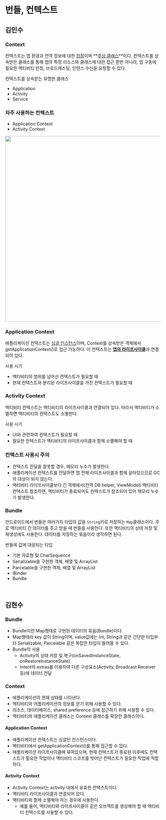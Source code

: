 # 번들, 컨텍스트
## 김민수

### Context

컨텍스트는 앱 환경과 전역 정보에 대한 <u>접점</u>이며 **<u>추상 클래스</u>**이다. 컨텍스트를 상속받은 클래스를 통해 앱의 특정 리소스와 클래스에 대한 접근 뿐만 아니라, 앱 구동에 필요한 액티비티 런칭, 브로드캐스팅, 인텐스 수신을 요청할 수 있다.

컨텍스트를 상속받는 유명한 클래스

- Application
- Activity
- Service

### 자주 사용하는 컨텍스트

- Application Context
- Activity Context

<img src="https://images.velog.io/images/l2hyunwoo/post/1f809f4c-1452-4283-ad67-786de87b2690/image.png" width=600/>

### Application Context

애플리케이션 컨텍스트는 <u>싱글 인스턴스</u>이며, Context를 상속받은 객체에서 getApplicationContext()로 접근 가능하다. 이 컨텍스트는 <u>**앱의 라이프사이클**</u>과 연결되어 있다.

사용 시기

- 액티비티의 범위를 넘어선 컨텍스트가 필요할 때
- 현재 컨텍스트와 분리된 라이프사이클을 가진 컨텍스트가 필요할 때

### Activity Context

액티비티 컨텍스트는 액티비티의 라이프사이클과 연결되어 있다. 따라서 액티비티가 소멸하면 액티비티의 컨텍스트도 소멸한다.

사용 시기

- UI와 관련하여 컨텍스트가 필요할 때
- 필요한 컨텍스트가 액티비티의 라이프사이클과 함께 소멸해야 할 때

### 컨텍스트 사용시 주의

- 컨텍스트 전달을 잘못할 경우, 메모리 누수가 발생한다.
- 애플리케이션 컨텍스트를 전달하면 앱 전체 라이프사이클과 함께 살아있으므로 GC의 대상이 되지 않는다.
- 액티비티 라이프사이클보다 긴 객체에서(전역 DB helper, ViewModel) 액티비티 컨텍스트 참조하면, 액티비티가 종료되어도 컨텍스트가 참조되어 있어 메모리 누수가 발생한다.

### Bundle

안드로이드에서 번들은 여러가지 타입의 값을 `String`키로 저장하는 `Map`클래스이다. 주로 액티비티 간 데이터를 주고 받을 때 번들을 사용한다. 또한 액티비티의 상태 저장 및 재생성에도 사용한다. 데이터를 저장하는 묶음이라 생각하면 된다.

번들에 값에 대응되는 타입

- 기본 자료형 및 CharSequence
- Serializable을 구현한 객체, 배열 및 ArrayList
- Parcelable을 구현한 객체, 배열 및 ArrayList
- IBinder
- Bundle

</br>

## 김현수

### Bundle

- Bundle이란 Map형태로 구현된 데이터의 묶음(Bundle)이다.
- Map형태라 key 값이 String이며, value값에는 Int, String과 같은 간단한 타입부터 Serializable, Parcelable 같은 복잡한 타입이 들어올 수 있다.
- Bundle의 사용
	- Activity의 상태 저장 및 복구(onSavedInstanceState, onRestoreInstanceState)
	- Intent의 extras를 이용하여 다른 구성요소(Activity, Broadcast Receiver 등)에 데이터 전달
	
### Context
- 애플리케이션의 현재 상태를 나타낸다.
- 액티비티와 어플리케이션의 정보를 얻기 위해 사용할 수 있다.
- 리소스, 데이터베이스, shared preference 등에 접근하기 위해 사용할 수 있다.
- 액티비티와 애플리케이션 클래스는 Context 클래스를 확장한 클래스이다.

#### Application Context
- 애플리케이션 컨택스트는 싱글턴 인스턴스이다.
- 액티비티에서 getApplicationContext()를 통해 접근할 수 있다.
- 애플리케이션 라이프사이클에 묶여있으며, 현재 컨택스트가 종료된 이후에도 컨택스트가 필요한 작업이나 액티비티 스코프를 벗어난 컨택스트가 필요한 작업에 적합하다.

#### Activity Context
- Activity Context는 activity 내에서 유효한 컨택스트이다. 
- 액티비티 라이프사이클과 연결되어 있다. 
- 액티비티와 함께 소멸해야 하는 경우에 사용한다.
	- 예를 들어, 액티비티와 라이프사이클이 같은 오브젝트를 생성해야 할 때 액티비티 컨택스트를 사용할 수 있다.
